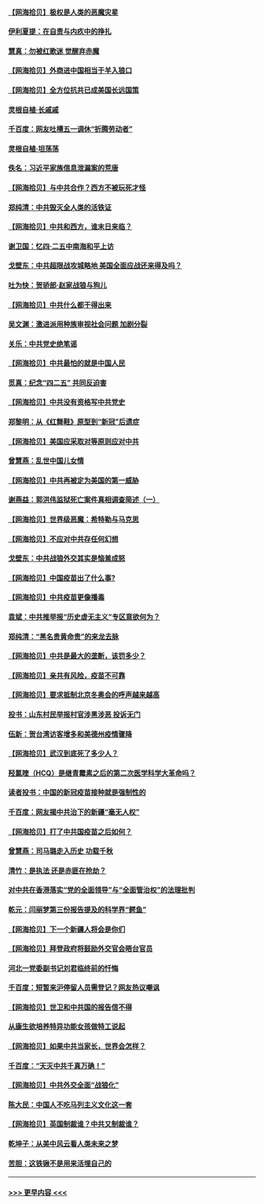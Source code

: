 #### [【网海拾贝】极权是人类的恶魔灾星](../pages/nsc993/n12910697.md?t=04290202) 
#### [伊利夏提：在自责与内疚中的挣扎](../pages/nsc993/n12910493.md?t=04290202) 
#### [慧真：勿被红歌迷 觉醒弃赤魔](../pages/nsc993/n12910485.md?t=04290202) 
#### [【网海拾贝】外商进中国相当于羊入狼口](../pages/nsc993/n12908274.md?t=04290202) 
#### [【网海拾贝】全方位抗共已成美国长远国策](../pages/nsc993/n12906878.md?t=04290202) 
#### [灵根自植‧长戚戚](../pages/nsc993/n12905585.md?t=04290202) 
#### [千百度：网友吐槽五一调休“折腾劳动者”](../pages/nsc993/n12905934.md?t=04290202) 
#### [灵根自植‧坦荡荡](../pages/nsc993/n12905562.md?t=04290202) 
#### [佚名：习近平家族信息泄漏案的荒唐](../pages/nsc993/n12904705.md?t=04290202) 
#### [【网海拾贝】与中共合作？西方不被玩死才怪](../pages/nsc993/n12903873.md?t=04290202) 
#### [郑纯清：中共毁灭全人类的活铁证](../pages/nsc993/n12903785.md?t=04290202) 
#### [【网海拾贝】中共和西方，谁末日来临？](../pages/nsc993/n12903482.md?t=04290202) 
#### [谢卫国：忆四‧二五中南海和平上访](../pages/nsc993/n12902192.md?t=04290202) 
#### [戈壁东：中共超限战攻城略地 美国全面应战还来得及吗？](../pages/nsc993/n12902297.md?t=04290202) 
#### [吐为快：贺骄郎‧赵家战狼与狗儿](../pages/nsc993/n12902280.md?t=04290202) 
#### [【网海拾贝】中共什么都干得出来](../pages/nsc993/n12897500.md?t=04290202) 
#### [吴文渊：激进派用种族审视社会问题 加剧分裂](../pages/nsc993/n12893881.md?t=04290202) 
#### [关乐：中共党史绝笔谣](../pages/nsc993/n12897270.md?t=04290202) 
#### [【网海拾贝】中共最怕的就是中国人民](../pages/nsc993/n12894705.md?t=04290202) 
#### [觅真：纪念“四二五” 共同反迫害](../pages/nsc993/n12894553.md?t=04290202) 
#### [【网海拾贝】中共没有资格写中共党史](../pages/nsc993/n12892231.md?t=04290202) 
#### [郑黎明：从《红舞鞋》原型到“新冠”后遗症](../pages/nsc993/n12890469.md?t=04290202) 
#### [【网海拾贝】美国应采取对等原则应对中共](../pages/nsc993/n12889176.md?t=04290202) 
#### [曾慧燕：乱世中国儿女情](../pages/nsc993/n12887931.md?t=04290202) 
#### [【网海拾贝】中共再被定为美国的第一威胁](../pages/nsc993/n12887580.md?t=04290202) 
#### [谢燕益：郭洪伟监狱死亡案件真相调查简述（一）](../pages/nsc993/n12885648.md?t=04290202) 
#### [【网海拾贝】世界级恶魔：希特勒与马克思](../pages/nsc993/n12884062.md?t=04290202) 
#### [【网海拾贝】不应对中共存任何幻想](../pages/nsc993/n12881460.md?t=04290202) 
#### [戈壁东：中共战狼外交其实是恼羞成怒](../pages/nsc993/n12880392.md?t=04290202) 
#### [【网海拾贝】中国疫苗出了什么事?](../pages/nsc993/n12879124.md?t=04290202) 
#### [【网海拾贝】中共疫苗更像播毒](../pages/nsc993/n12876631.md?t=04290202) 
#### [袁斌：中共推举报“历史虚无主义”专区意欲何为？](../pages/nsc993/n12876530.md?t=04290202) 
#### [郑纯清：“黑名贵黄命贵”的来龙去脉](../pages/nsc993/n12875589.md?t=04290202) 
#### [【网海拾贝】中共是最大的垄断，该罚多少？](../pages/nsc993/n12874006.md?t=04290202) 
#### [【网海拾贝】亲共有风险，疫苗不可靠](../pages/nsc993/n12872224.md?t=04290202) 
#### [【网海拾贝】要求抵制北京冬奥会的呼声越来越高](../pages/nsc993/n12868962.md?t=04290202) 
#### [投书：山东村民举报村官涉黑涉恶 投诉无门](../pages/nsc993/n12869726.md?t=04290202) 
#### [伍新：贺台湾访客增多和美德州疫情骤降](../pages/nsc993/n12865651.md?t=04290202) 
#### [【网海拾贝】武汉到底死了多少人？](../pages/nsc993/n12863707.md?t=04290202) 
#### [羟氯喹（HCQ）是继青霉素之后的第二次医学科学大革命吗？](../pages/nsc993/n12638564.md?t=04290202) 
#### [读者投书：中国的新冠疫苗接种就是强制性的](../pages/nsc993/n12859932.md?t=04290202) 
#### [千百度：网友揭中共治下的新疆“毫无人权”](../pages/nsc993/n12858385.md?t=04290202) 
#### [【网海拾贝】打了中共国疫苗之后如何？](../pages/nsc993/n12857866.md?t=04290202) 
#### [曾慧燕：司马璐走入历史 功载千秋](../pages/nsc993/n12856996.md?t=04290202) 
#### [清竹：是执法 还是赤匪在抢劫？](../pages/nsc993/n12856952.md?t=04290202) 
#### [对中共在香港落实“党的全面领导”与“全面管治权”的法理批判](../pages/nsc993/n12856929.md?t=04290202) 
#### [乾元：闫丽梦第三份报告提及的科学界“鳄鱼”](../pages/nsc993/n12855985.md?t=04290202) 
#### [【网海拾贝】下一个新疆人将会是你们](../pages/nsc993/n12855864.md?t=04290202) 
#### [【网海拾贝】拜登政府将鼓励外交官会晤台官员](../pages/nsc993/n12853615.md?t=04290202) 
#### [河北一党委副书记刘君临终前的忏悔](../pages/nsc993/n12849420.md?t=04290202) 
#### [千百度：短暂来沪停留人员需登记？网友热议嘲讽](../pages/nsc993/n12853497.md?t=04290202) 
#### [【网海拾贝】世卫和中共国的报告信不得](../pages/nsc993/n12850902.md?t=04290202) 
#### [从康生欲培养特异功能女孩做特工说起](../pages/nsc993/n12849289.md?t=04290202) 
#### [【网海拾贝】如果中共当家长，世界会怎样？](../pages/nsc993/n12848436.md?t=04290202) 
#### [千百度：“天灭中共千真万确！”](../pages/nsc993/n12845659.md?t=04290202) 
#### [【网海拾贝】中共外交全面“战狼化”](../pages/nsc993/n12845607.md?t=04290202) 
#### [陈大民：中国人不吃马列主义文化这一套](../pages/nsc993/n12842496.md?t=04290202) 
#### [【网海拾贝】英国制裁谁？中共又制裁谁？](../pages/nsc993/n12840909.md?t=04290202) 
#### [乾坤子：从美中风云看人类未来之梦](../pages/nsc993/n12840590.md?t=04290202) 
#### [苦胆：这铁锹不是用来活埋自己的](../pages/nsc993/n12839512.md?t=04290202) 

----
#### [ >>> 更早内容 <<< ](../indexes/nsc993-earlier.md)
